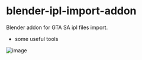 # blender-ipl-import-addon

Blender addon for GTA SA ipl files import.
+ some useful tools


![image](https://user-images.githubusercontent.com/97851724/235796621-7e7cdcbc-5a49-4d0c-8721-2cb038f6fa10.png)
